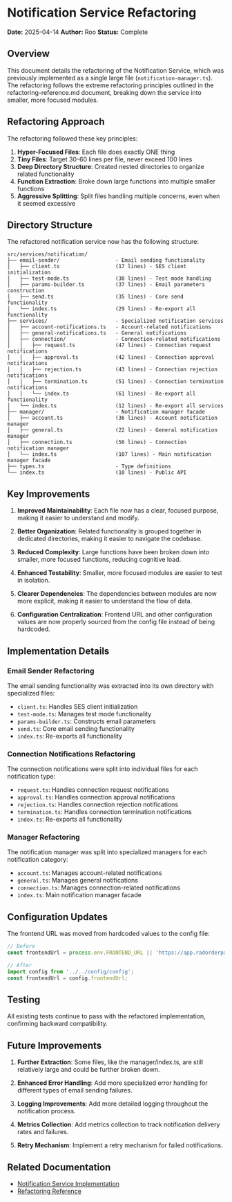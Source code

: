 # Notification Service Refactoring

**Date:** 2025-04-14
**Author:** Roo
**Status:** Complete

## Overview

This document details the refactoring of the Notification Service, which was previously implemented as a single large file (`notification-manager.ts`). The refactoring follows the extreme refactoring principles outlined in the refactoring-reference.md document, breaking down the service into smaller, more focused modules.

## Refactoring Approach

The refactoring followed these key principles:

1. **Hyper-Focused Files**: Each file does exactly ONE thing
2. **Tiny Files**: Target 30-60 lines per file, never exceed 100 lines
3. **Deep Directory Structure**: Created nested directories to organize related functionality
4. **Function Extraction**: Broke down large functions into multiple smaller functions
5. **Aggressive Splitting**: Split files handling multiple concerns, even when it seemed excessive

## Directory Structure

The refactored notification service now has the following structure:

```
src/services/notification/
├── email-sender/                  - Email sending functionality
│   ├── client.ts                  (17 lines) - SES client initialization
│   ├── test-mode.ts               (30 lines) - Test mode handling
│   ├── params-builder.ts          (37 lines) - Email parameters construction
│   ├── send.ts                    (35 lines) - Core send functionality
│   └── index.ts                   (29 lines) - Re-export all functionality
├── services/                      - Specialized notification services
│   ├── account-notifications.ts   - Account-related notifications
│   ├── general-notifications.ts   - General notifications
│   ├── connection/                - Connection-related notifications
│   │   ├── request.ts             (47 lines) - Connection request notifications
│   │   ├── approval.ts            (42 lines) - Connection approval notifications
│   │   ├── rejection.ts           (43 lines) - Connection rejection notifications
│   │   ├── termination.ts         (51 lines) - Connection termination notifications
│   │   └── index.ts               (61 lines) - Re-export all functionality
│   └── index.ts                   (12 lines) - Re-export all services
├── manager/                       - Notification manager facade
│   ├── account.ts                 (36 lines) - Account notification manager
│   ├── general.ts                 (22 lines) - General notification manager
│   ├── connection.ts              (56 lines) - Connection notification manager
│   └── index.ts                   (107 lines) - Main notification manager facade
├── types.ts                       - Type definitions
└── index.ts                       (10 lines) - Public API
```

## Key Improvements

1. **Improved Maintainability**: Each file now has a clear, focused purpose, making it easier to understand and modify.

2. **Better Organization**: Related functionality is grouped together in dedicated directories, making it easier to navigate the codebase.

3. **Reduced Complexity**: Large functions have been broken down into smaller, more focused functions, reducing cognitive load.

4. **Enhanced Testability**: Smaller, more focused modules are easier to test in isolation.

5. **Clearer Dependencies**: The dependencies between modules are now more explicit, making it easier to understand the flow of data.

6. **Configuration Centralization**: Frontend URL and other configuration values are now properly sourced from the config file instead of being hardcoded.

## Implementation Details

### Email Sender Refactoring

The email sending functionality was extracted into its own directory with specialized files:

- `client.ts`: Handles SES client initialization
- `test-mode.ts`: Manages test mode functionality
- `params-builder.ts`: Constructs email parameters
- `send.ts`: Core email sending functionality
- `index.ts`: Re-exports all functionality

### Connection Notifications Refactoring

The connection notifications were split into individual files for each notification type:

- `request.ts`: Handles connection request notifications
- `approval.ts`: Handles connection approval notifications
- `rejection.ts`: Handles connection rejection notifications
- `termination.ts`: Handles connection termination notifications
- `index.ts`: Re-exports all functionality

### Manager Refactoring

The notification manager was split into specialized managers for each notification category:

- `account.ts`: Manages account-related notifications
- `general.ts`: Manages general notifications
- `connection.ts`: Manages connection-related notifications
- `index.ts`: Main notification manager facade

## Configuration Updates

The frontend URL was moved from hardcoded values to the config file:

```typescript
// Before
const frontendUrl = process.env.FRONTEND_URL || 'https://app.radorderpad.com';

// After
import config from '../../config/config';
const frontendUrl = config.frontendUrl;
```

## Testing

All existing tests continue to pass with the refactored implementation, confirming backward compatibility.

## Future Improvements

1. **Further Extraction**: Some files, like the manager/index.ts, are still relatively large and could be further broken down.

2. **Enhanced Error Handling**: Add more specialized error handling for different types of email sending failures.

3. **Logging Improvements**: Add more detailed logging throughout the notification process.

4. **Metrics Collection**: Add metrics collection to track notification delivery rates and failures.

5. **Retry Mechanism**: Implement a retry mechanism for failed notifications.

## Related Documentation

- [Notification Service Implementation](./notification-service-implementation.md)
- [Refactoring Reference](./refactoring-reference.md)